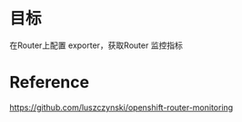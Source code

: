 # 目标

在Router上配置 exporter，获取Router 监控指标









# Reference

https://github.com/luszczynski/openshift-router-monitoring